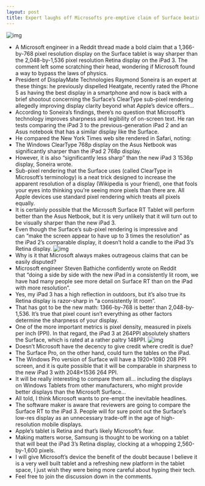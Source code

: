 ```yaml
---
layout: post
title: Expert laughs off Microsofts pre-emptive claim of Surface beating iPad 3 on screen sharpness
---
```

![img](http://media.idownloadblog.com/wp-content/uploads/2012/03/iPad-3-Retina-Display-type-example.jpg)
* A Microsoft engineer in a Reddit thread made a bold claim that a 1,366-by-768 pixel resolution display on the Surface tablet is way sharper than the 2,048-by-1,536 pixel resolution Retina display on the iPad 3. The comment left some scratching their head, wondering if Microsoft found a way to bypass the laws of physics.
* President of DisplayMate Technologies Raymond Soneira is an expert at these things: he previously dispelled Heatgate, recently rated the iPhone 5 as having the best display in a smartphone and now is back with a brief shootout concerning the Surface’s ClearType sub-pixel rendering allegedly improving display clarity beyond what Apple’s device offers…
* According to Soneira’s findings, there’s no question that Microsoft’s technology improves sharpness and legibility of on-screen text. He ran tests comparing the iPad 3 to the previous-generation iPad 2 and an Asus notebook that has a similar display like the Surface.
* He compared the New York Times web site rendered in Safari, noting:
* The Windows ClearType 768p display on the Asus Netbook was significantly sharper than the iPad 2 768p display.
* However, it is also “significantly less sharp” than the new iPad 3 1536p display, Soneira wrote.
* Sub-pixel rendering that the Surface uses (called ClearType in Microsoft’s terminology) is a neat trick designed to increase the apparent resolution of a display (Wikipedia is your friend), one that fools your eyes into thinking you’re seeing more pixels than there are. All Apple devices use standard pixel rendering which treats all pixels equally.
* It is certainly possible that the Microsoft Surface RT Tablet will perform better than the Asus Netbook, but it is very unlikely that it will turn out to be visually sharper than the new iPad 3.
* Even though the Surface’s sub-pixel rendering is impressive and can “make the screen appear to have up to 3 times the resolution” as the iPad 2’s comparable display, it doesn’t hold a candle to the iPad 3’s Retina display.
![img](http://media.idownloadblog.com/wp-content/uploads/2012/03/retina-display.jpg)
* Why is it that Microsoft always makes outrageous claims that can be easily disputed?
* Microsoft engineer Steven Bathiche confidently wrote on Reddit that “doing a side by side with the new iPad in a consistently lit room, we have had many people see more detail on Surface RT than on the iPad with more resolution”.
* Yes, my iPad 3 has a high reflection in outdoors, but it’s also true its Retina display is razor-sharp in “a consistently lit room”.
* That has got to be the new math: 1366-by-768 is better than 2,048-by-1,536. It’s true that pixel count isn’t everything as other factors determine the sharpness of your display.
* One of the more important metrics is pixel density, measured in pixels per inch (PPI). In that regard, the iPad 3 at 264PPI absolutely shatters the Surface, which is rated at a rather paltry 148PPI.
![img](http://media.idownloadblog.com/wp-content/uploads/2012/10/Microsoft-Surface-ad-multiple-devices-hands-001.jpg)
* Doesn’t Microsoft have the decency to give credit where credit is due?
* The Surface Pro, on the other hand, could turn the tables on the iPad.
* The Windows Pro version of Surface will have a 1920×1080 208 PPI screen, and it is quite possible that it will be comparable in sharpness to the new iPad 3 with 2048×1536 264 PPI.
* It will be really interesting to compare them all… including the displays on Windows Tablets from other manufacturers, who might provide better displays than the Microsoft Surface…
* All told, I think Microsoft wants to pre-empt the inevitable headlines.
* The software maker is aware that reviewers are going to compare the Surface RT to the iPad 3. People will for sure point out the Surface’s low-res display as an unnecessary trade-off in the age of high-resolution mobile displays.
* Apple’s tablet is Retina and that’s likely Microsoft’s fear.
* Making matters worse, Samsung is thought to be working on a tablet that will beat the iPad 3’s Retina display, clocking at a whopping 2,560-by-1,600 pixels.
* I will give Microsoft’s device the benefit of the doubt because I believe it is a very well built tablet and a refreshing new platform in the tablet space, I just wish they were being more careful about hyping their tech.
* Feel free to join the discussion down in the comments.

